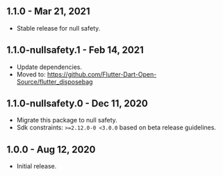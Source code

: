 ## 1.1.0 - Mar 21, 2021

*   Stable release for null safety.

## 1.1.0-nullsafety.1 - Feb 14, 2021

*   Update dependencies.
*   Moved to: https://github.com/Flutter-Dart-Open-Source/flutter_disposebag

## 1.1.0-nullsafety.0 - Dec 11, 2020

*   Migrate this package to null safety.
*   Sdk constraints: `>=2.12.0-0 <3.0.0` based on beta release guidelines.

## 1.0.0 - Aug 12, 2020

*   Initial release.
